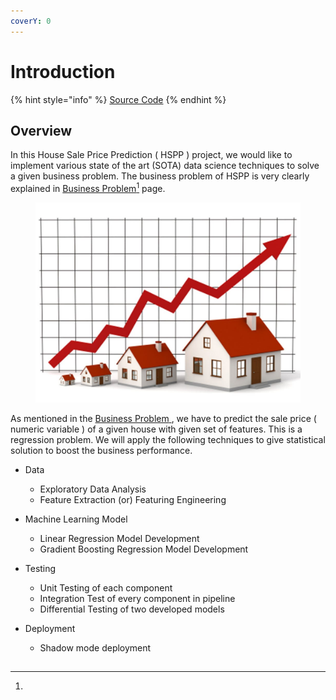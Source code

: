 ```yaml
---
coverY: 0
---
```


# Introduction



{% hint style="info" %}
[Source Code](https://github.com/anilkumarKanasani/House-Price-Prediction)
{% endhint %}

## Overview

In this House Sale Price Prediction ( HSPP ) project, we would like to implement various state of the art (SOTA) data science techniques to solve a given business problem. The business problem of HSPP is very clearly explained in [Business Problem](#user-content-fn-1)[^1] page.



<figure><img src=".gitbook/assets/image.png" alt=""><figcaption></figcaption></figure>

As mentioned in the [Business Problem](broken-reference)[ ](business-problem.md), we have to predict the sale price ( numeric variable ) of a given house with given set of features. This is a regression problem. We will apply the following techniques to give statistical solution to boost the business performance.&#x20;

*   Data&#x20;

    * Exploratory Data Analysis
    * Feature Extraction (or) Featuring Engineering


*   Machine Learning Model&#x20;

    * Linear Regression Model Development
    * Gradient Boosting Regression Model Development


*   Testing

    * Unit Testing of each component
    * Integration Test of every component in pipeline
    * Differential Testing of two developed models


* Deployment
  * Shadow mode deployment

##

[^1]: 
